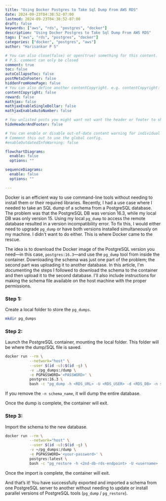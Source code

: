 ```yaml
---
title: "Using Docker Postgres to Take Sql Dump From AWS RDS"
date: 2024-09-23T04:38:52-07:00
lastmod: 2024-09-23T04:38:52-07:00
draft: false
keywords: ["aws", "rds", "postgres", "docker"]
description: "Using Docker Postgres to Take Sql Dump From AWS RDS"
tags: ["aws", "rds", "postgres", "docker"]
categories: ["docker", "postgres", "aws"]
author: "Harisankar P S"

# You can also close(false) or open(true) something for this content.
# P.S. comment can only be closed
comment: true
toc: false
autoCollapseToc: false
postMetaInFooter: false
hiddenFromHomePage: false
# You can also define another contentCopyright. e.g. contentCopyright: "This is another copyright."
contentCopyright: false
reward: false
mathjax: false
mathjaxEnableSingleDollar: false
mathjaxEnableAutoNumber: false

# You unlisted posts you might want not want the header or footer to show
hideHeaderAndFooter: false

# You can enable or disable out-of-date content warning for individual post.
# Comment this out to use the global config.
#enableOutdatedInfoWarning: false

flowchartDiagrams:
  enable: false
  options: ""

sequenceDiagrams:
  enable: false
  options: ""

---
```


Docker is an efficient way to use command-line tools without needing to install them or their required libraries. Recently, I had a use case where I needed to take an SQL dump of a schema from a PostgreSQL database. The problem was that the PostgreSQL DB was version 16.3, while my local DB was only version 15. Using my local `pg_dump` to access the remote database resulted in a version incompatibility error. To fix this, I would either need to upgrade `pg_dump` or have both versions installed simultaneously on my machine. I didn't want to do either. This is where Docker came to the rescue.

<!--more-->

The idea is to download the Docker image of the PostgreSQL version you need—in this case, `postgres:16.3`—and use the `pg_dump` tool from inside the container. Downloading the schema was just one part of the problem; the second part was uploading it to another database. In this article, I'm documenting the steps I followed to download the schema to the container and then upload it to the second database. I'll also include instructions for making the schema file available on the host machine with the proper permissions.

### Step 1:

Create a local folder to store the `pg_dumps`.

```sh
mkdir pg_dumps
```

### Step 2:

Launch the PostgreSQL container, mounting the local folder. This folder will be where the dump/SQL file is saved.

```sh
docker run --rm \
           --network="host" \
           --user $(id -u):$(id -g) \
           -v ./pg_dumps:/dump \
           -e PGPASSWORD='<PASSWORD>' \
           postgres:16.3 \
           bash -c "pg_dump -h <RDS_URL> -U <RDS_USER> -d <RDS_DB> -n schema_name > /dump/schema_name.sql"
```

If you remove the `-n schema_name`, it will dump the entire database.

Once the dump is complete, the container will exit.

### Step 3:

Import the schema to the new database.

```sh
docker run --rm \
           --network="host" \
           --user $(id -u):$(id -g) \
           -v ~/pg_dumps:/dump \
           -e PGPASSWORD='<your-password>' \
           postgres:latest \
           bash -c "pg_restore -h <2nd-db-rds-endpoint> -U <username> -d <target_database_name> < ./dump/schema_name.sql"
```

Once the import is complete, the container will exit.

And that’s it! You have successfully exported and imported a schema from one PostgreSQL server to another without needing to update or install parallel versions of PostgreSQL tools (`pg_dump` / `pg_restore`).
